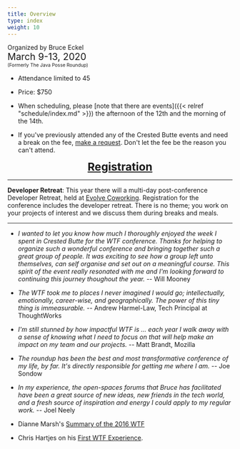 ```yaml
---
title: Overview
type: index
weight: 10
---
```


Organized by Bruce Eckel<br/>
<span style="font-size:150%">March 9-13, 2020</span>
<span style="font-size:75%"><br/>(Formerly The Java Posse Roundup)</span>

- Attendance limited to 45

- Price: $750

- When scheduling, please [note that there are events]({{< relref
"schedule/index.md" >}}) the afternoon of the 12th and the morning of the 14th.

- If you've previously attended any of the Crested Butte events and need a
break on the fee, <a href="https://wintertechforum.com/contact/">make a
request</a>. Don't let the fee be the reason you can't attend.

<div style="text-align:center;font-size:175%;font-weight:bold">
<a href = "/registration">Registration</a>
</div>

***

**Developer Retreat**: This year there will a multi-day post-conference
Developer Retreat, held at [Evolve Coworking](https://www.evolvework.co/).
Registration for the conference includes the developer retreat. There is no
theme; you work on your projects of interest and we discuss them during breaks
and meals.

***

- *I wanted to let you know how much I thoroughly enjoyed the week I spent in Crested Butte for the WTF conference. Thanks for helping to organize such a wonderful conference and bringing together such a great group of people. It was exciting to see how a group left unto themselves, can self organise and set out on a meaningful course. This spirit of the event really resonated with me and I'm looking forward to continuing this journey thoughout the year.* -- Will Mooney

- *The WTF took me to places I never imagined I would go; intellectually, emotionally, career-wise, and geographically. The power of this tiny thing is immeasurable.* -- Andrew Harmel-Law, Tech Principal at ThoughtWorks

- *I'm still stunned by how impactful WTF is ... each year I walk away with a sense of knowing what I need to focus on that will help make an impact on my team and our projects.* -- Matt Brandt, Mozilla

- *The roundup has been the best and most transformative conference of my life, by far. It's directly responsible for getting me where I am.* -- Joe Sondow

- *In my experience, the open-spaces forums that Bruce has facilitated have been a great source of new ideas, new friends in the tech world, and a fresh source of inspiration and energy I could apply to my regular work.* -- Joel Neely

- Dianne Marsh's [Summary of the 2016 WTF](http://diannemarsh.com/conference-summary-winter-tech-forum-2016/)

- Chris Hartjes on his [First WTF Experience](https://www.littlehart.net/atthekeyboard/2017/03/12/fighting-fear-and-loathing-in-crested-butte/).
